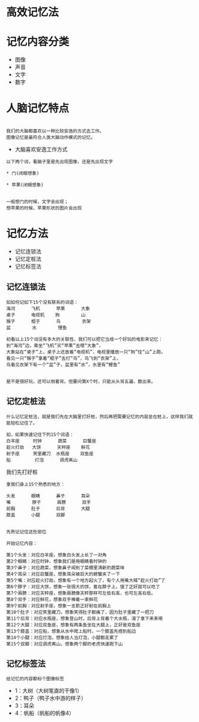 高效记忆法
==

# 记忆内容分类
* 图像
* 声音
* 文字
* 数字

# 人脑记忆特点
```text

我们的大脑都喜欢以一种比较安逸的方式去工作。
图像记忆是最符合人类大脑动作模式的记忆。
```

* 大脑喜欢安逸工作方式
```text
以下两个词，看脑子里是先出现图像，还是先出现文字

* 门(闭眼想象)

* 苹果(闭眼想象)


一般想门的时候，文字会出现；
想苹果的时候，苹果形状的图片会出现
```



# 记忆方法
* 记忆连锁法
* 记忆定桩法
* 记忆标签法

## 记忆连锁法
```text
如如何记如下15个没有联系的词语：
海河      飞机      苹果      大象
桌子      电视机    狗        山
猴子      棍子      鸟        衣架
盆        水        锂鱼

```

```text
初看以上15个词没有多大的关联性，我们可以把它当成一个好玩的电影来记忆：
到“海河”边，乘坐“飞机”买“苹果”去喂“大象”，
大象站在“桌子”上，桌子上还放着“电视机”，电视里播放一只“狗”往“山”上跑，
看见一只“猴子”拿着“棍子”去打“鸟”，鸟飞到“衣架”上，
鸟看见衣架下有一个“盆”子，盆里有“水”，水里有“鲤鱼”


是不是很好玩，还可以倒着背。但要问第X个时，只能从头背五遍，数出来。
```

## 记忆定桩法
```text
什么记忆定桩法，就是我们先在大脑里打好桩，然后再把需要记忆的内容垒在桩上，这样我们就能轻松记住了。

如，如果快速记住下列15个词语：
白羊座     时钟      蔬菜      巨蟹座
趁火打劫   大饼      天秤座    鲜花
射手座     笑里藏刀  水瓶座    双鱼座
船         灯泡      调虎离山

```

我们先打好桩
```text
拿我们身上15个熟悉的地方：

头发      眼睛      鼻子      耳朵
嘴        脖子      肩膀      双手
前胸      肚子      后背      大腿
膝盖      小腿      双脚


先熟记记住这些部位
```

```text
开始记忆内容：

第1个头发：对应白羊座，想象白头发上长了一对角
第2个眼睛：对应时钟，想象我们是用眼睛看时钟的
第3个鼻子：对应蔬菜，想象鼻子闻到了菜棚里清新的蔬菜味
第4个耳朵：对应巨蟹座，想象耳朵被巨大的螃蟹夹了一下
第5个嘴：对应趁火打劫，想象有一个地方起火了，有个人用嘴大喊“趁火打劫”了
第6个脖子：对应大饼，想象一张很大的饼，套在脖子上，饿了正好就可以吃了
第7个肩膀：对应天秤座，想象肩膀像天秤那样可左低右高，也可左高右低。
第8个双手：对应鲜花，想象双手棒着一束鲜花
第9个前胸：对应射手座，想象一支箭正好射在前胸上
第10个肚子：对应笑里藏刀，想象笑得肚子都痛了，因为肚子里藏了一把刀
第11个后背：对应水瓶座，想象登山时，后背上背着个大水瓶，渴了拿下来来喝
第12个大腿：对应双鱼座，想象有两条鱼坐在大腿上，正好是双鱼座
第13个膝盖：对应船，想象从水中爬上船时，一个膝盖先搭到船边
第14个小腿：对应灯泡，想象给人当灯泡，小腿都走累了
第15个双脚：对应调虎离山，想象两个脚的老虎快速跑下山

```

## 记忆标签法
```text
给记忆的内容都标个图像标签
```
* 1：大树（大树笔直的干像1）
* 2：鸭子（鸭子水中游的样子）
* 3：耳朵
* 4：帆船（帆船的帆像4）
